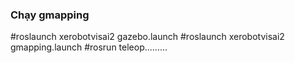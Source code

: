 ### Chạy gmapping 

  #roslaunch xerobotvisai2 gazebo.launch 
  #roslaunch xerobotvisai2 gmapping.launch 
  #rosrun teleop......... 
